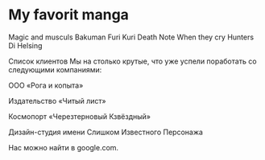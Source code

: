 # My favorit  manga 

Magic and musculs 
Bakuman 
Furi Kuri
Death Note
When they cry 
Hunters Di
Helsing 

Список клиентов
  Мы на столько крутые, что уже успели поработать со следующими компаниями:
    
  ООО «Рога и копыта»
    
  Издательство «Читый лист»
   
  Космопорт «Черезтерновый Кзвёздный»
   
  Дизайн-студия имени Слишком Известного Персонажа
   
  Нас можно найти в google.com.
